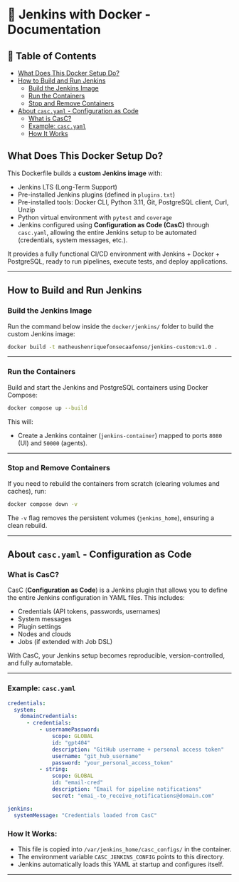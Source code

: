 
# 🚀 Jenkins with Docker - Documentation

## 📑 Table of Contents

- [What Does This Docker Setup Do?](#what-does-this-docker-setup-do)
- [How to Build and Run Jenkins](#how-to-build-and-run-jenkins)
    - [Build the Jenkins Image](#build-the-jenkins-image)
    - [Run the Containers](#run-the-containers)
    - [Stop and Remove Containers](#stop-and-remove-containers)
- [About `casc.yaml` - Configuration as Code](#about-cascyaml---configuration-as-code)
    - [What is CasC?](#what-is-casc)
    - [Example: `casc.yaml`](#example-cascyaml)
    - [How It Works](#how-it-works)


## What Does This Docker Setup Do?

This Dockerfile builds a **custom Jenkins image** with:

- Jenkins LTS (Long-Term Support)
- Pre-installed Jenkins plugins (defined in `plugins.txt`)
- Pre-installed tools: Docker CLI, Python 3.11, Git, PostgreSQL client, Curl, Unzip
- Python virtual environment with `pytest` and `coverage`
- Jenkins configured using **Configuration as Code (CasC)** through `casc.yaml`, allowing the entire Jenkins setup to be automated (credentials, system messages, etc.).

It provides a fully functional CI/CD environment with Jenkins + Docker + PostgreSQL, ready to run pipelines, execute tests, and deploy applications.

---

## How to Build and Run Jenkins

### Build the Jenkins Image

Run the command below inside the `docker/jenkins/` folder to build the custom Jenkins image:

```bash
docker build -t matheushenriquefonsecaafonso/jenkins-custom:v1.0 .
```

---

### Run the Containers

Build and start the Jenkins and PostgreSQL containers using Docker Compose:

```bash
docker compose up --build
```

This will:

- Create a Jenkins container (`jenkins-container`) mapped to ports `8080` (UI) and `50000` (agents).

---

### Stop and Remove Containers

If you need to rebuild the containers from scratch (clearing volumes and caches), run:

```bash
docker compose down -v
```

The `-v` flag removes the persistent volumes (`jenkins_home`), ensuring a clean rebuild.

---

## About `casc.yaml` - Configuration as Code

### What is CasC?

CasC (**Configuration as Code**) is a Jenkins plugin that allows you to define the entire Jenkins configuration in YAML files. This includes:

- Credentials (API tokens, passwords, usernames)
- System messages
- Plugin settings
- Nodes and clouds
- Jobs (if extended with Job DSL)

With CasC, your Jenkins setup becomes reproducible, version-controlled, and fully automatable.

---

### Example: `casc.yaml`

```yaml
credentials:
  system:
    domainCredentials:
      - credentials:
          - usernamePassword:
              scope: GLOBAL
              id: "gpt404"
              description: "GitHub username + personal access token"
              username: "git_hub_username"
              password: "your_personal_access_token"
          - string:
              scope: GLOBAL
              id: "email-cred"
              description: "Email for pipeline notifications"
              secret: "emai_-to_receive_notifications@domain.com"

jenkins:
  systemMessage: "Credentials loaded from CasC"
```

### How It Works:

- This file is copied into `/var/jenkins_home/casc_configs/` in the container.
- The environment variable `CASC_JENKINS_CONFIG` points to this directory.
- Jenkins automatically loads this YAML at startup and configures itself.

---
